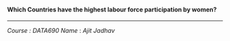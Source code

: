 #### Which Countries have the highest labour force participation by women?
---
*Course :* *DATA690*
*Name* : *Ajit Jadhav*
